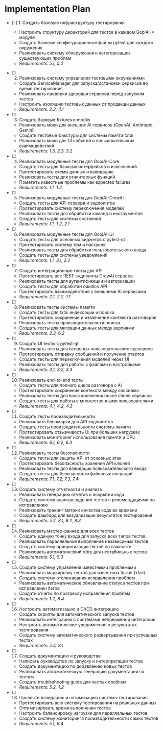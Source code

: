 # Implementation Plan

- [-] 1. Создать базовую инфраструктуру тестирования



  - Настроить структуру директорий для тестов в каждом GopiAI-* модуле
  - Создать базовые конфигурационные файлы pytest для каждого окружения
  - Реализовать систему обнаружения и категоризации существующих проблем
  - _Requirements: 5.1, 5.2_

- [ ] 2. Реализовать систему управления тестовыми окружениями
  - Создать ServiceManager для запуска/остановки сервисов во время тестирования
  - Реализовать проверки здоровья сервисов перед запуском тестов
  - Настроить изоляцию тестовых данных от продакшн данных
  - _Requirements: 2.2, 4.1_

- [ ] 3. Создать базовые fixtures и mocks
  - Реализовать моки для внешних AI сервисов (OpenAI, Anthropic, Gemini)
  - Создать тестовые фикстуры для системы памяти txtai
  - Реализовать моки для UI событий и пользовательских взаимодействий
  - _Requirements: 1.3, 2.3, 3.2_

- [ ] 4. Реализовать модульные тесты для GopiAI-Core
  - Создать тесты для базовых интерфейсов и исключений
  - Протестировать схемы данных и валидацию
  - Реализовать тесты для утилитарных функций
  - Пометить известные проблемы как expected failures
  - _Requirements: 1.1, 1.2_

- [ ] 5. Реализовать модульные тесты для GopiAI-CrewAI
  - Создать тесты для API сервера и эндпоинтов
  - Протестировать систему переключения моделей
  - Реализовать тесты для обработки команд и инструментов
  - Создать тесты для системы состояний
  - _Requirements: 1.1, 1.2, 2.1_

- [ ] 6. Реализовать модульные тесты для GopiAI-UI
  - Создать тесты для основных виджетов с pytest-qt
  - Протестировать систему тем и настроек
  - Реализовать тесты для обработки пользовательского ввода
  - Создать тесты для системы уведомлений
  - _Requirements: 1.1, 3.1, 3.2_

- [ ] 7. Создать интеграционные тесты для API
  - Протестировать все REST эндпоинты CrewAI сервера
  - Реализовать тесты для аутентификации и авторизации
  - Создать тесты для обработки ошибок API
  - Протестировать взаимодействие с внешними AI сервисами
  - _Requirements: 2.1, 2.2, 7.1_

- [ ] 8. Реализовать тесты системы памяти
  - Создать тесты для txtai индексации и поиска
  - Протестировать сохранение и извлечение контекста разговоров
  - Реализовать тесты производительности поиска
  - Создать тесты для миграции данных между версиями
  - _Requirements: 2.3, 6.2_

- [ ] 9. Создать UI тесты с pytest-qt
  - Реализовать тесты для основных пользовательских сценариев
  - Протестировать отправку сообщений и получение ответов
  - Создать тесты для переключения моделей через UI
  - Реализовать тесты для работы с файлами и настройками
  - _Requirements: 3.1, 3.2, 3.3_

- [ ] 10. Реализовать end-to-end тесты
  - Создать тесты для полного цикла разговора с AI
  - Протестировать сохранение контекста между сессиями
  - Реализовать тесты для восстановления после сбоев сервисов
  - Создать тесты для работы с множественными пользователями
  - _Requirements: 4.1, 4.2, 4.3_

- [ ] 11. Создать тесты производительности
  - Реализовать бенчмарки для API эндпоинтов
  - Создать тесты производительности системы памяти
  - Протестировать отзывчивость UI при больших нагрузках
  - Реализовать мониторинг использования памяти и CPU
  - _Requirements: 6.1, 6.2, 6.3_

- [ ] 12. Реализовать тесты безопасности
  - Создать тесты для защиты API от основных атак
  - Протестировать безопасность хранения API ключей
  - Реализовать тесты для валидации пользовательского ввода
  - Создать тесты для безопасности файловых операций
  - _Requirements: 7.1, 7.2, 7.3, 7.4_

- [ ] 13. Создать систему отчетности и анализа
  - Реализовать генерацию отчетов о покрытии кода
  - Создать систему анализа падений тестов с рекомендациями по исправлению
  - Реализовать трекинг метрик качества кода во времени
  - Создать дашборд для визуализации результатов тестирования
  - _Requirements: 5.2, 8.1, 8.2, 8.3_

- [ ] 14. Реализовать мастер-раннер для всех тестов
  - Создать единую точку входа для запуска всех типов тестов
  - Реализовать параллельное выполнение независимых тестов
  - Создать систему приоритизации тестов по важности
  - Реализовать автоматический retry для нестабильных тестов
  - _Requirements: 5.1, 5.3_

- [ ] 15. Создать систему управления известными проблемами
  - Реализовать маркировку тестов для известных багов (xfail)
  - Создать систему отслеживания исправления проблем
  - Реализовать автоматическое обновление статуса тестов при исправлении багов
  - Создать отчеты по прогрессу исправления проблем
  - _Requirements: 1.2, 8.4_

- [ ] 16. Настроить автоматизацию и CI/CD интеграцию
  - Создать скрипты для автоматического запуска тестов
  - Реализовать интеграцию с системами непрерывной интеграции
  - Настроить автоматические уведомления о результатах тестирования
  - Создать систему автоматического развертывания при успешных тестах
  - _Requirements: 5.4, 8.1_

- [ ] 17. Создать документацию и руководства
  - Написать руководство по запуску и интерпретации тестов
  - Создать документацию по добавлению новых тестов
  - Реализовать автоматическую генерацию документации по тестам
  - Создать troubleshooting guide для частых проблем
  - _Requirements: 5.2, 1.2_

- [ ] 18. Провести валидацию и оптимизацию системы тестирования
  - Протестировать всю систему тестирования на реальных данных
  - Оптимизировать время выполнения тестов
  - Настроить балансировку нагрузки для параллельных тестов
  - Создать систему мониторинга производительности самих тестов
  - _Requirements: 5.1, 6.4_